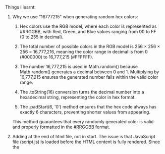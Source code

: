 Things i learnt: 
1. Why we use “16777215" when generating random hex colors:
     1. Hex colors use the RGB model, where each color is represented as #RRGGBB, with Red, Green, and Blue values ranging from 00 to FF (0 to 255 in decimal).

      2. The total number of possible colors in the RGB model is 256 × 256 × 256 = 16,777,216, meaning the color range in decimal is from 0 (#000000) to 16,777,215 (#FFFFFF).

      3. The number 16,777,215 is used in Math.random() because Math.random() generates a decimal between 0 and 1. Multiplying by 16,777,215 ensures the generated number falls within the valid color range.

      4. The .toString(16) conversion turns the decimal number into a hexadecimal string, representing the color in hex format.

      5. The .padStart(6, '0') method ensures that the hex code always has exactly 6 characters, preventing shorter values from appearing.

    This method guarantees that every randomly generated color is valid and properly formatted in the #RRGGBB format.

2. Adding <script src="script.js"></script> at the end of html file, not in start.
     The issue is that  JavaScript file (script.js) is loaded before the HTML content is fully rendered. Since the <script> tag is placed in the <head> section,    when the script executes, it tries to select elements (#colour and #flip) before they exist in the DOM. This results in null values, and the event listener does not get attached properly.

Step by Step Algorithm:
> Tutorial link : https://www.webdevmonk.com/projects/flip-color-project.html
1. Create an HTML file and include the provided code.

2. In the CSS file, define styles for the h1 and button elements. You may also want to define styles for the container element or any other elements you wish to style.

3. Create a JavaScript file and link it to the HTML file using the script element at the bottom of the body element.

4. In the JavaScript file, define a function that will be called when the button is clicked. This function should change the text of the h1 element to a random color in the hexadecimal format (e.g. "#ff00ff").

5. To generate a random color, you can use the JavaScript Math.random() function to generate a random number between 0 and 1, then convert it to a hexadecimal value using the toString(16) method. You may also want to add a # symbol at the beginning of the color value.

6. In the JavaScript file, add an event listener to the button element that listens for a "click" event and calls the function you defined in step 5 when the event is triggered.


